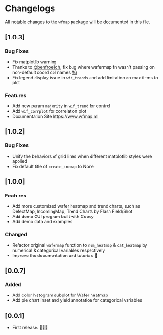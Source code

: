 # Changelogs

All notable changes to the `wfmap` package will be documented in this file.

## [1.0.3]

### Bug Fixes

- Fix matplotlib warning
- Thanks to [@benfroelich](https://github.com/benfroelich), fix bug where wafermap fn wasn't passing on non-default coord col names [#6](https://github.com/xlhaw/wfmap/pull/6)
- Fix legend display issue in `wif_trends` and add limitation on max items to plot

### Features

- Add new param `majority` in `wif_trend` for  control
- Add `wif_corrplot` for correlation plot
- Documentation Site https://www.wfmap.ml

## [1.0.2]

### Bug Fixes

- Unify the behaviors of grid lines when different matplotlib styles were applied
- Fix default title of `create_incmap` to None

## [1.0.0]

### Features

- Add more customized wafer heatmap and trend charts, such as DefectMap, IncomingMap, Trend Charts by Flash Field/Shot
- Add demo GUI program built with Gooey
- Add demo data and examples

### Changed

- Refactor original `wafermap` function to `num_heatmap` & `cat_heatmap` by numerical & categorical variables respectively
- Improve the documentation and tutorials  :vulcan_salute:

## [0.0.7]

### Added

- Add color histogram subplot for Wafer heatmap
- Add pie chart inset and yield annotation for categorical variables

## [0.0.1]

- First release. 🎉🎉🎉